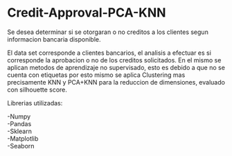 # Credit-Approval-PCA-KNN

Se desea determinar si se otorgaran o no creditos a los clientes segun informacion bancaria disponible.

El data set corresponde a clientes bancarios, el analisis a efectuar es si corresponde la aprobacion o no de los creditos solicitados.
En el mismo se aplican metodos de aprendizaje no supervisado, esto es debido a que no se cuenta con etiquetas por esto mismo se aplica 
Clustering mas precisamente KNN y PCA+KNN para la reduccion de dimensiones, evaluado con silhouette score.

Librerias utilizadas:

-Numpy\
-Pandas\
-Sklearn\
-Matplotlib\
-Seaborn
